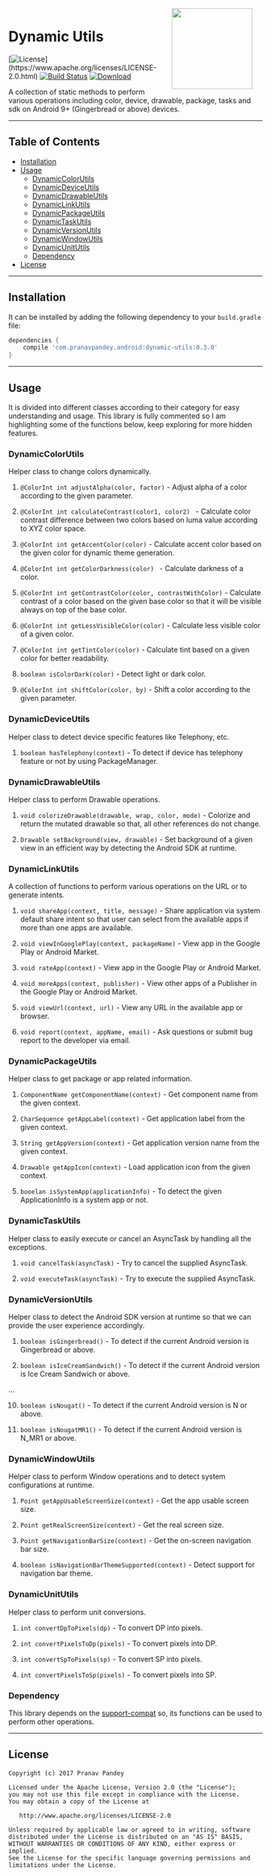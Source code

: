 <img src="https://raw.githubusercontent.com/pranavpandey/dynamic-utils/master/graphics/dynamic-utils_512x512.png" width="160" height="160" align="right" hspace="20">

# Dynamic Utils

[![License](https://img.shields.io/badge/license-Apache%202-4EB1BA.svg?)](https://www.apache.org/licenses/LICENSE-2.0.html)
[![Build Status](https://travis-ci.org/pranavpandey/dynamic-utils.svg?branch=master)](https://travis-ci.org/pranavpandey/dynamic-utils)
[![Download](https://api.bintray.com/packages/pranavpandey/android/dynamic-utils/images/download.svg)](https://bintray.com/pranavpandey/android/dynamic-utils/_latestVersion)

A collection of static methods to perform various operations including color, device, drawable, 
package, tasks and sdk on Android 9+ (Gingerbread or above) devices.

---

## Table of Contents

- [Installation](https://github.com/pranavpandey/dynamic-utils#installation)
- [Usage](https://github.com/pranavpandey/dynamic-utils#usage)
    - [DynamicColorUtils](https://github.com/pranavpandey/dynamic-utils#dynamiccolorutils)
    - [DynamicDeviceUtils](https://github.com/pranavpandey/dynamic-utils#dynamicdeviceutils)
    - [DynamicDrawableUtils](https://github.com/pranavpandey/dynamic-utils#dynamicdrawableutils)
    - [DynamicLinkUtils](https://github.com/pranavpandey/dynamic-utils#dynamiclinkutils)
    - [DynamicPackageUtils](https://github.com/pranavpandey/dynamic-utils#dynamicpackageutils)
    - [DynamicTaskUtils](https://github.com/pranavpandey/dynamic-utils#dynamictaskutils)
    - [DynamicVersionUtils](https://github.com/pranavpandey/dynamic-utils#dynamicversionutils)
    - [DynamicWindowUtils](https://github.com/pranavpandey/dynamic-utils#dynamicwindowutils)
    - [DynamicUnitUtils](https://github.com/pranavpandey/dynamic-utils#dynamicwindowutils)
    - [Dependency](https://github.com/pranavpandey/dynamic-utils#dynamicunitutils)
- [License](https://github.com/pranavpandey/dynamic-utils#license)

---

## Installation

It can be installed by adding the following dependency to your `build.gradle` file:

```groovy
dependencies {
    compile 'com.pranavpandey.android:dynamic-utils:0.3.0'
}
```

---

## Usage

It is divided into different classes according to their category for easy understanding and usage.
This library is fully commented so I am highlighting some of the functions below, keep exploring 
for more hidden features.

### DynamicColorUtils

Helper class to change colors dynamically.

1. `@ColorInt int adjustAlpha(color, factor)` - Adjust alpha of a color according to the given 
parameter.

2. `@ColorInt int calculateContrast(color1, color2) ` - Calculate color contrast difference 
between two colors based on luma value according to XYZ color space.

3. `@ColorInt int getAccentColor(color)` - Calculate accent color based on the given color for 
dynamic theme generation.

4. `@ColorInt int getColorDarkness(color) ` - Calculate darkness of a color.

5. `@ColorInt int getContrastColor(color, contrastWithColor)` - Calculate contrast of a color 
based on the given base color so that it will be visible always on top of the base color.

6. `@ColorInt int getLessVisibleColor(color)` - Calculate less visible color of a given color.

7. `@ColorInt int getTintColor(color)` - Calculate tint based on a given color for better 
readability.

8. `boolean isColorDark(color)` - Detect light or dark color.

9. `@ColorInt int shiftColor(color, by)` - Shift a color according to the given parameter.

### DynamicDeviceUtils

Helper class to detect device specific features like Telephony, etc.

1. `boolean hasTelephony(context)` - To detect if device has telephony feature or not by using 
PackageManager.

### DynamicDrawableUtils

Helper class to perform Drawable operations.

1. `void colorizeDrawable(drawable, wrap, color, mode)` - Colorize and return the mutated drawable 
so that, all other references do not change.

2. `Drawable setBackground(view, drawable)` - Set background of a given view in an efficient way 
by detecting the Android SDK at runtime.

### DynamicLinkUtils

A collection of functions to perform various operations on the URL or to generate intents.

1. `void shareApp(context, title, message)` - Share application via system default share intent 
so that user can select from the available apps if more than one apps are available.

2. `void viewInGooglePlay(context, packageName)` - View app in the Google Play or Android Market.

3. `void rateApp(context)` - View app in the Google Play or Android Market.

4. `void moreApps(context, publisher)` - View other apps of a Publisher in the Google Play 
or Android Market.

5. `void viewUrl(context, url)` - View any URL in the available app or browser.

6. `void report(context, appName, email)` - Ask questions or submit bug report to the developer 
via email.

### DynamicPackageUtils

Helper class to get package or app related information.

1. `ComponentName getComponentName(context)` - Get component name from the given context.

2. `CharSequence getAppLabel(context)` - Get application label from the given context.

3. `String getAppVersion(context)` - Get application version name from the given context.

4. `Drawable getAppIcon(context)` - Load application icon from the given context.

5. `booelan isSystemApp(applicationInfo)` - To detect the given ApplicationInfo is a system app 
or not.

### DynamicTaskUtils

Helper class to easily execute or cancel an AsyncTask by handling all the exceptions.

1. `void cancelTask(asyncTask)` - Try to cancel the supplied AsyncTask.

2. `void executeTask(asyncTask)` - Try to execute the supplied AsyncTask.

### DynamicVersionUtils

Helper class to detect the Android SDK version at runtime so that we can provide the user 
experience accordingly.

1. `boolean isGingerbread()` - To detect if the current Android version is Gingerbread or above.

2. `boolean isIceCreamSandwich()` - To detect if the current Android version is Ice Cream Sandwich 
or above.

...

10. `boolean isNougat()` - To detect if the current Android version is N or above.

11. `boolean isNougatMR1()` - To detect if the current Android version is N_MR1 or above.

### DynamicWindowUtils

Helper class to perform Window operations and to detect system configurations at runtime.

1. `Point getAppUsableScreenSize(context)` - Get the app usable screen size.

2. `Point getRealScreenSize(context)` - Get the real screen size.

3. `Point getNavigationBarSize(context)` - Get the on-screen navigation bar size.

4. `boolean isNavigationBarThemeSupported(context)` - Detect support for navigation bar theme.

### DynamicUnitUtils

Helper class to perform unit conversions.

1. `int convertDpToPixels(dp)` - To convert DP into pixels.

2. `int convertPixelsToDp(pixels)` - To convert pixels into DP.

3. `int convertSpToPixels(sp)` - To convert SP into pixels.

4. `int convertPixelsToSp(pixels)` - To convert pixels into SP.

### Dependency

This library depends on the [support-compat](https://developer.android.com/topic/libraries/support-library/packages.html#v4-compat) so, its functions
can be used to perform other operations.

---

## License

    Copyright (c) 2017 Pranav Pandey

    Licensed under the Apache License, Version 2.0 (the "License");
    you may not use this file except in compliance with the License.
    You may obtain a copy of the License at

       http://www.apache.org/licenses/LICENSE-2.0

    Unless required by applicable law or agreed to in writing, software
    distributed under the License is distributed on an "AS IS" BASIS,
    WITHOUT WARRANTIES OR CONDITIONS OF ANY KIND, either express or implied.
    See the License for the specific language governing permissions and
    limitations under the License.
